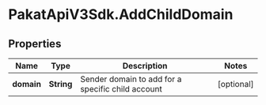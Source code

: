 # PakatApiV3Sdk.AddChildDomain

## Properties
Name | Type | Description | Notes
------------ | ------------- | ------------- | -------------
**domain** | **String** | Sender domain to add for a specific child account | [optional] 


